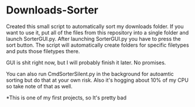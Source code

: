 # Downloads-Sorter

Created this small script to automatically sort my downloads folder. If you want to use it, put all of the files from this repository into a single folder and launch SorterGUI.py.
After launching SorterGUI.py you have to press the sort button.
The script will automatically create folders for specific filetypes and puts those filetypes there.

GUI is shit right now, but I will probably finish it later. No promises.

You can also run CmdSorterSilent.py in the background for autoamtic sorting but do that at your own risk. Also it's hogging about 10% of my CPU so take note of that as well.

*This is one of my first projects, so It's pretty bad
